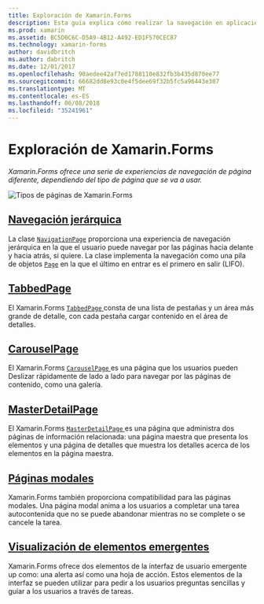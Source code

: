 ```yaml
---
title: Exploración de Xamarin.Forms
description: Esta guía explica cómo realizar la navegación en aplicaciones de Xamarin.Forms. Xamarin.Forms ofrece una serie de experiencias de navegación de página diferente, dependiendo del tipo de página que se va a usar.
ms.prod: xamarin
ms.assetid: BC5D0C6C-D5A9-4B12-A492-ED1F570CEC87
ms.technology: xamarin-forms
author: davidbritch
ms.author: dabritch
ms.date: 12/01/2017
ms.openlocfilehash: 90aedee42af7ed1788110e832fb3b435d870ee77
ms.sourcegitcommit: 66682dd8e93c0e4f5dee69f32b5fc5a96443e307
ms.translationtype: MT
ms.contentlocale: es-ES
ms.lasthandoff: 06/08/2018
ms.locfileid: "35241961"
---
```

# <a name="xamarinforms-navigation"></a>Exploración de Xamarin.Forms

_Xamarin.Forms ofrece una serie de experiencias de navegación de página diferente, dependiendo del tipo de página que se va a usar._

![](images/page-types.png "Tipos de páginas de Xamarin.Forms")

## <a name="hierarchical-navigationhierarchicalmd"></a>[Navegación jerárquica](hierarchical.md)

La clase [`NavigationPage`](https://developer.xamarin.com/api/type/Xamarin.Forms.NavigationPage/) proporciona una experiencia de navegación jerárquica en la que el usuario puede navegar por las páginas hacia delante y hacia atrás, si quiere. La clase implementa la navegación como una pila de objetos [`Page`](https://developer.xamarin.com/api/type/Xamarin.Forms.Page/) en la que el último en entrar es el primero en salir (LIFO).

## <a name="tabbedpagetabbed-pagemd"></a>[TabbedPage](tabbed-page.md)

El Xamarin.Forms [ `TabbedPage` ](https://developer.xamarin.com/api/type/Xamarin.Forms.TabbedPage/) consta de una lista de pestañas y un área más grande de detalle, con cada pestaña cargar contenido en el área de detalles.

## <a name="carouselpagecarousel-pagemd"></a>[CarouselPage](carousel-page.md)

El Xamarin.Forms [ `CarouselPage` ](https://developer.xamarin.com/api/type/Xamarin.Forms.CarouselPage/) es una página que los usuarios pueden Deslizar rápidamente de lado a lado para navegar por las páginas de contenido, como una galería.

## <a name="masterdetailpagemaster-detail-pagemd"></a>[MasterDetailPage](master-detail-page.md)

El Xamarin.Forms [ `MasterDetailPage` ](https://developer.xamarin.com/api/type/Xamarin.Forms.MasterDetailPage/) es una página que administra dos páginas de información relacionada: una página maestra que presenta los elementos y una página de detalles que muestra los detalles acerca de los elementos en la página maestra.

## <a name="modal-pagesmodalmd"></a>[Páginas modales](modal.md)

Xamarin.Forms también proporciona compatibilidad para las páginas modales. Una página modal anima a los usuarios a completar una tarea autocontenida que no se puede abandonar mientras no se complete o se cancele la tarea.

## <a name="displaying-pop-upspop-upsmd"></a>[Visualización de elementos emergentes](pop-ups.md)

Xamarin.Forms ofrece dos elementos de la interfaz de usuario emergente up como: una alerta así como una hoja de acción. Estos elementos de la interfaz se pueden utilizar para pedir a los usuarios preguntas sencillas y guiar a los usuarios a través de tareas.
